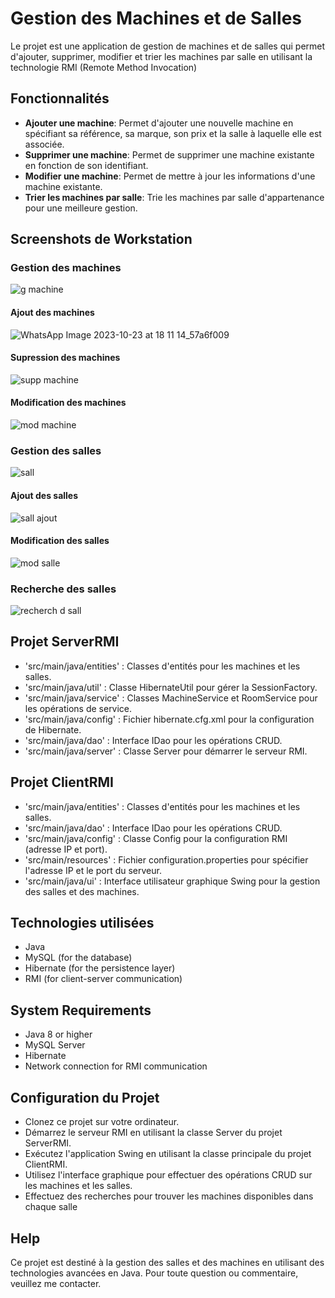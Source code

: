 # Gestion des Machines et de Salles 
Le projet est une application de gestion de machines et de salles qui permet d'ajouter, supprimer, modifier et trier les machines par salle en utilisant la technologie RMI (Remote Method Invocation)

## Fonctionnalités
- **Ajouter une machine**: Permet d'ajouter une nouvelle machine en spécifiant sa référence, sa marque, son prix et la salle à laquelle elle est associée.
- **Supprimer une machine**: Permet de supprimer une machine existante en fonction de son identifiant.
- **Modifier une machine**: Permet de mettre à jour les informations d'une machine existante.
- **Trier les machines par salle**: Trie les machines par salle d'appartenance pour une meilleure gestion.

## Screenshots de Workstation

### Gestion des machines
![g machine](https://github.com/bananaacaat/tp-RMI/assets/147453939/18aca65b-ab4a-4457-aaf7-a2be24635c45)

#### Ajout des machines
![WhatsApp Image 2023-10-23 at 18 11 14_57a6f009](https://github.com/bananaacaat/tp-RMI/assets/147453939/10fa13ab-84fc-4d0f-a1eb-4f36bf48841a)

#### Supression des machines
![supp machine](https://github.com/bananaacaat/tp-RMI/assets/147453939/ef00d4f7-a4b5-4c06-b283-f374f78c93e5)

#### Modification des machines 
![mod machine](https://github.com/bananaacaat/tp-RMI/assets/147453939/69c629bc-325e-49db-a4cc-53abb0002689)

### Gestion des salles
![sall](https://github.com/bananaacaat/tp-RMI/assets/147453939/69097865-8c65-4bdc-b068-7679cc5d87cf)

#### Ajout des salles
![sall ajout](https://github.com/bananaacaat/tp-RMI/assets/147453939/e6312eb6-acbd-433a-ac8f-60e1a60277ff)

#### Modification des salles 
![mod salle](https://github.com/bananaacaat/tp-RMI/assets/147453939/4c26b1fe-aa75-433c-b634-65b92bdfd09e)

### Recherche des salles 
![recherch d sall](https://github.com/bananaacaat/tp-RMI/assets/147453939/5884cceb-edc4-4f46-b2c8-a399f5b85146)

## Projet ServerRMI
- 'src/main/java/entities' : Classes d'entités pour les machines et les salles.
- 'src/main/java/util' : Classe HibernateUtil pour gérer la SessionFactory.
- 'src/main/java/service' : Classes MachineService et RoomService pour les opérations de service.
- 'src/main/java/config' : Fichier hibernate.cfg.xml pour la configuration de Hibernate.
- 'src/main/java/dao' : Interface IDao pour les opérations CRUD.
- 'src/main/java/server' : Classe Server pour démarrer le serveur RMI.

## Projet ClientRMI
- 'src/main/java/entities' : Classes d'entités pour les machines et les salles.
- 'src/main/java/dao' : Interface IDao pour les opérations CRUD.
- 'src/main/java/config' : Classe Config pour la configuration RMI (adresse IP et port).
- 'src/main/resources' : Fichier configuration.properties pour spécifier l'adresse IP et le port du serveur.
- 'src/main/java/ui' : Interface utilisateur graphique Swing pour la gestion des salles et des machines.

## Technologies utilisées
- Java
- MySQL (for the database)
- Hibernate (for the persistence layer)
- RMI (for client-server communication)

## System Requirements
- Java 8 or higher
- MySQL Server
- Hibernate
- Network connection for RMI communication

## Configuration du Projet
- Clonez ce projet sur votre ordinateur.
- Démarrez le serveur RMI en utilisant la classe Server du projet ServerRMI.
- Exécutez l'application Swing en utilisant la classe principale du projet ClientRMI.
- Utilisez l'interface graphique pour effectuer des opérations CRUD sur les machines et les salles.
- Effectuez des recherches pour trouver les machines disponibles dans chaque salle

## Help
Ce projet est destiné à la gestion des salles et des machines en utilisant des technologies avancées en Java. Pour toute question ou commentaire, veuillez me contacter.





